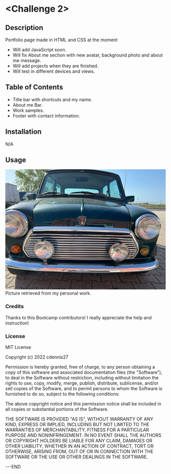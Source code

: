 # <Challenge 2>

## Description

Portfolio page made in HTML and CSS at the moment

- Will add JavaScript soon.
- Will fix About me section with new avatar, background photo and about me message.
- Will add projects when they are finished.
- Will test in different devices and views.

## Table of Contents 

- Title bar with shortcuts and my name.
- About me Bar.
- Work samples.
- Footer with contact information.


## Installation

N/A

## Usage



![Pushing it!!](./assets/images/mini4.JPG)
Picture retrieved from my personal work.

### Credits

Thanks to this Bootcamp contributors! I really appreciate the help and instruction!

### License

MIT License

Copyright (c) 2022 cdennis27

Permission is hereby granted, free of charge, to any person obtaining a copy
of this software and associated documentation files (the "Software"), to deal
in the Software without restriction, including without limitation the rights
to use, copy, modify, merge, publish, distribute, sublicense, and/or sell
copies of the Software, and to permit persons to whom the Software is
furnished to do so, subject to the following conditions:

The above copyright notice and this permission notice shall be included in all
copies or substantial portions of the Software.

THE SOFTWARE IS PROVIDED "AS IS", WITHOUT WARRANTY OF ANY KIND, EXPRESS OR
IMPLIED, INCLUDING BUT NOT LIMITED TO THE WARRANTIES OF MERCHANTABILITY,
FITNESS FOR A PARTICULAR PURPOSE AND NONINFRINGEMENT. IN NO EVENT SHALL THE
AUTHORS OR COPYRIGHT HOLDERS BE LIABLE FOR ANY CLAIM, DAMAGES OR OTHER
LIABILITY, WHETHER IN AN ACTION OF CONTRACT, TORT OR OTHERWISE, ARISING FROM,
OUT OF OR IN CONNECTION WITH THE SOFTWARE OR THE USE OR OTHER DEALINGS IN THE
SOFTWARE.

---END

